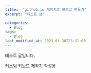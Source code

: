 ```yaml
---
title:  "github.io 페이지로 블로그 만들기"
excerpt: "테스트 글"

categories:
  - Blog
tags:
  - Blog
last_modified_at: 2023-03-30T23:31:00
---
```


테스트 글입니다.

커스텀 키보드 제작기 작성용